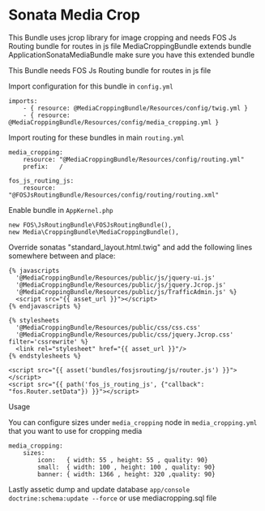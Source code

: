 # Sonata Media Crop

This Bundle uses jcrop library for image cropping and needs FOS Js Routing bundle for routes in js file 
MediaCroppingBundle extends bundle ApplicationSonataMediaBundle make sure you have this extended bundle

This Bundle needs FOS Js Routing bundle for routes in js file

Import configuration for this bundle in `config.yml`

	imports:
	    - { resource: @MediaCroppingBundle/Resources/config/twig.yml }
	    - { resource: @MediaCroppingBundle/Resources/config/media_cropping.yml }

Import routing for these bundles in main `routing.yml`

	media_cropping:
	    resource: "@MediaCroppingBundle/Resources/config/routing.yml"
	    prefix:   /

	fos_js_routing_js:
	    resource: "@FOSJsRoutingBundle/Resources/config/routing/routing.xml"

Enable bundle in `AppKernel.php`

	new FOS\JsRoutingBundle\FOSJsRoutingBundle(),
	new Media\CroppingBundle\MediaCroppingBundle(),

Override sonatas "standard_layout.html.twig" and add the following lines somewhere between <head> and </head> place:

    {% javascripts
      '@MediaCroppingBundle/Resources/public/js/jquery-ui.js'
      '@MediaCroppingBundle/Resources/public/js/jquery.Jcrop.js'
      '@MediaCroppingBundle/Resources/public/js/TrafficAdmin.js' %}
      <script src="{{ asset_url }}"></script>
    {% endjavascripts %}

    {% stylesheets
      '@MediaCroppingBundle/Resources/public/css/css.css'
      '@MediaCroppingBundle/Resources/public/css/jquery.Jcrop.css'
    filter='cssrewrite' %}
      <link rel="stylesheet" href="{{ asset_url }}"/>
    {% endstylesheets %}

    <script src="{{ asset('bundles/fosjsrouting/js/router.js') }}"></script>
    <script src="{{ path('fos_js_routing_js', {"callback": "fos.Router.setData"}) }}"></script>

Usage

You can configure sizes under `media_cropping` node in `media_cropping.yml` that you want to use for cropping media

    media_cropping:
        sizes:
            icon:   { width: 55 , height: 55 , quality: 90}
            small:  { width: 100 , height: 100 , quality: 90}
            banner: { width: 1366 , height: 320 ,quality: 90}

Lastly assetic dump and update database `app/console doctrine:schema:update --force` or use mediacropping.sql file
